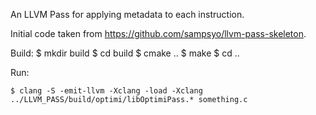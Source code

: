 An LLVM Pass for applying metadata to each instruction.

Initial code taken from https://github.com/sampsyo/llvm-pass-skeleton.

Build: 
    $ mkdir build
    $ cd build
    $ cmake ..
    $ make
    $ cd ..

Run:

    $ clang -S -emit-llvm -Xclang -load -Xclang ../LLVM_PASS/build/optimi/libOptimiPass.* something.c
